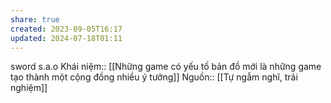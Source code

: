 ```yaml
---
share: true
created: 2023-09-05T16:17
updated: 2024-07-18T01:11
---
```

sword s.a.o
Khái niệm:: 
[[Những game có yếu tố bản đồ mới là những game tạo thành một cộng đồng nhiều ý tưởng]] 
Nguồn:: [[Tự ngẫm nghĩ, trải nghiệm]]